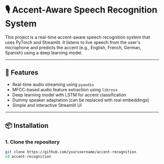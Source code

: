 # 🎙️ Accent-Aware Speech Recognition System

This project is a real-time accent-aware speech recognition system that uses PyTorch and Streamlit. It listens to live speech from the user's microphone and predicts the accent (e.g., English, French, German, Spanish) using a deep learning model.

---

## 🔧 Features

- Real-time audio streaming using `pyaudio`
- MFCC-based audio feature extraction using `librosa`
- Deep learning model with LSTM for accent classification
- Dummy speaker adaptation (can be replaced with real embeddings)
- Simple and interactive Streamlit UI

---

## 📦 Installation

### 1. Clone the repository
```bash
git clone https://github.com/yourusername/accent-recognition
cd accent-recognition
